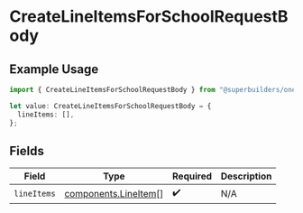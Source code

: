 # CreateLineItemsForSchoolRequestBody

## Example Usage

```typescript
import { CreateLineItemsForSchoolRequestBody } from "@superbuilders/oneroster/models/operations";

let value: CreateLineItemsForSchoolRequestBody = {
  lineItems: [],
};
```

## Fields

| Field                                                        | Type                                                         | Required                                                     | Description                                                  |
| ------------------------------------------------------------ | ------------------------------------------------------------ | ------------------------------------------------------------ | ------------------------------------------------------------ |
| `lineItems`                                                  | [components.LineItem](../../models/components/lineitem.md)[] | :heavy_check_mark:                                           | N/A                                                          |